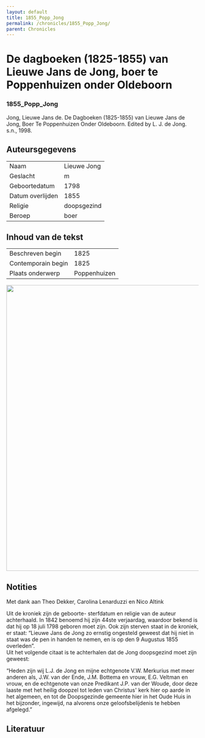 ```yaml
---
layout: default
title: 1855_Popp_Jong
permalink: /chronicles/1855_Popp_Jong/
parent: Chronicles
--- 
```



# De dagboeken (1825-1855) van Lieuwe Jans de Jong, boer te Poppenhuizen onder Oldeboorn 

### 1855_Popp_Jong 

Jong, Lieuwe Jans de. De Dagboeken (1825-1855) van Lieuwe Jans de Jong, Boer Te Poppenhuizen Onder Oldeboorn. Edited by L. J. de Jong. s.n., 1998. 

## Auteursgegevens 

| | | 
| --------------- | --------------- | 
| Naam | Lieuwe Jong | 
| Geslacht | m | 
| Geboortedatum | 1798 | 
| Datum overlijden | 1855 | 
| Religie | doopsgezind | 
| Beroep | boer | 

## Inhoud van de tekst 

| | | 
| --------------- | --------------- | 
| Beschreven begin | 1825 | 
| Contemporain begin | 1825 | 
| Plaats onderwerp | Poppenhuizen | 

[<img src="..\..\barplots_chronicles\1855_Popp_Jong.jpg" width="750"/>](..\..\barplots_chronicles\1855_Popp_Jong.jpg) 

## Notities 

Met dank aan Theo Dekker, Carolina Lenarduzzi en Nico Altink

Uit de kroniek zijn de geboorte- sterfdatum en religie van de auteur
achterhaald. In 1842 benoemd hij zijn 44ste verjaardag, waardoor bekend is dat
hij op 18 juli 1798 geboren moet zijn. Ook zijn sterven staat in de kroniek,
er staat: “Lieuwe Jans de Jong zo ernstig ongesteld geweest dat hij niet in
staat was de pen in handen te nemen, en is op den 9 Augustus 1855 overleden”.  
Uit het volgende citaat is te achterhalen dat de Jong doopsgezind moet zijn
geweest:

“Heden zijn wij L.J. de Jong en mijne echtgenote V.W. Merkurius met meer
anderen als, J.W. van der Ende, J.M. Bottema en vrouw, E.G. Veltman en vrouw,
en de echtgenote van onze Predikant J.P. van der Woude, door deze laaste met
het heilig doopzel tot leden van Christus' kerk hier op aarde in het algemeen,
en tot de Doopsgezinde gemeente hier in het Oude Huis in het bijzonder,
ingewijd, na alvorens onze geloofsbelijdenis te hebben afgelegd.”



## Literatuur 

